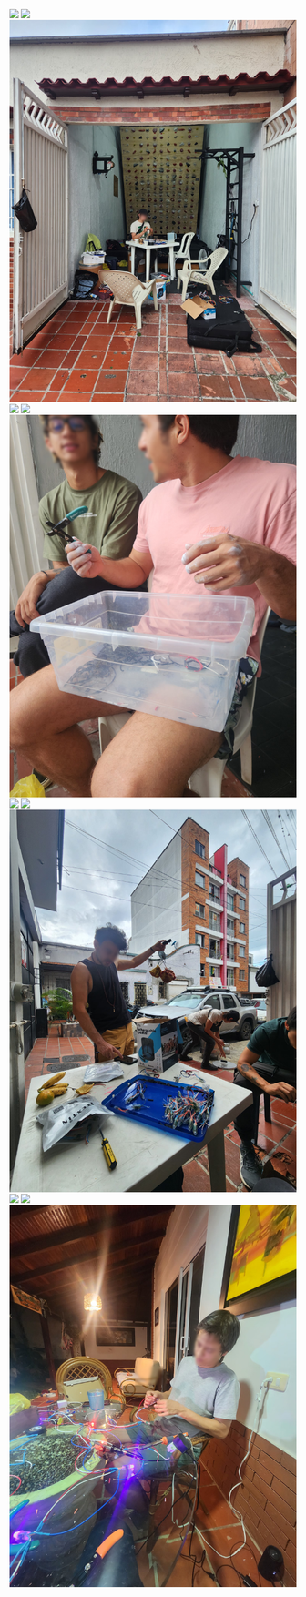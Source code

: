    ![](img/dwarfs/20241026_115500.heic)
   ![](img/dwarfs/20241026_115623.heic)
   ![](img/dwarfs/face_1.jpg)
   ![](img/dwarfs/20241029_191837.heic)
   ![](img/dwarfs/20241030_233114.heic)
   ![](img/dwarfs/face_2.jpg)
   ![](img/dwarfs/20241111_210213.heic)
   ![](img/dwarfs/20241116_115848.heic)
   ![](img/dwarfs/face_3.jpg)
   ![](img/dwarfs/20241116_120529.heic)
   ![](img/dwarfs/20241116_163150.heic)
   ![](img/dwarfs/face_4.jpg)
